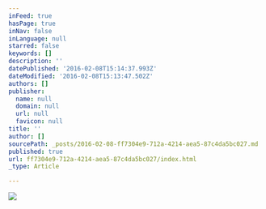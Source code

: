 ```yaml
---
inFeed: true
hasPage: true
inNav: false
inLanguage: null
starred: false
keywords: []
description: ''
datePublished: '2016-02-08T15:14:37.993Z'
dateModified: '2016-02-08T15:13:47.502Z'
authors: []
publisher:
  name: null
  domain: null
  url: null
  favicon: null
title: ''
author: []
sourcePath: _posts/2016-02-08-ff7304e9-712a-4214-aea5-87c4da5bc027.md
published: true
url: ff7304e9-712a-4214-aea5-87c4da5bc027/index.html
_type: Article

---
```

![](https://the-grid-user-content.s3-us-west-2.amazonaws.com/e9c8c66b-25bd-41d4-b867-1691b023fc25.jpg)